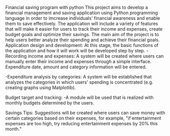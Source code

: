 Financial saving program with python
This project aims to develop a financial management and saving application using Python programming language in order to imcrease individuals' financial awareness and enable them to save effectively. The application will include a variety of features that will make it easier for users to track their income and expenses, create budget goals and optimize their savings. The main aim of the project is to help users better analyze their spending and achieve their financial goals. 
Application design and development:
At this stage, the basic functions of the application and how it will work will be developed step by step.
-Recording income and expenses:
 A system will be created where users can manually enter their income and expenses through a simple interface.
Expenditure date, amount and category information will be entered.

-Expenditure analysis by categories:
A system will be established that analyzes the categories in which users' spending is concentrated (e.g. creating graphs using Matplotlib).

Budget target and tracking:
-A module will be used that is realized with monthly budgets determined by the users. 

Savings Tips:
Suggestions will be created where users can save money with certain categories based on their expenses, for example, "if entertainment expenses are too high, try reducing entertainment expenses by 20% this month."
